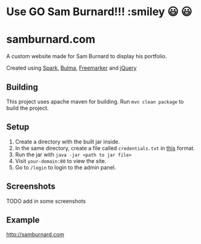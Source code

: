 # Use GO Sam Burnard!!! :smiley :smiley: :smiley:

# samburnard.com
A custom website made for Sam Burnard to display his portfolio.

Created using [Spark](http://sparkjava.com), [Bulma](http://bulma.io), [Freemarker](http://freemarker.org) and [jQuery](http://jquery.org)

## Building
This project uses apache maven for building. Run `mvn clean package` to build the project.

## Setup
1. Create a directory with the built jar inside.
2. In the same directory, create a file called `credentials.txt` in [this](https://gist.github.com/sponges/3ef8f2b21034717a100620c769375fb2) format.
3. Run the jar with `java -jar <path to jar file>`
4. Visit `your-domain:80` to view the site.
5. Go to `/login` to login to the admin panel.

## Screenshots
TODO add in some screenshots

## Example
http://samburnard.com
